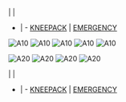  |  | 
- | - 
[KNEEPACK](/VIPER/388KNEE11.pdf) | [EMERGENCY](/VIPER/EMERG191221.pdf)

![A10](/FLIPS/BB_VFR_OMAM_000.png)
![A10](/FLIPS/BB_VFR_OMAM_001.png)
![A10](/FLIPS/BB_VFR_OMAM_002.png)
![A10](/FLIPS/BB_VFR_OMAM_003.png)
![A10](/FLIPS/OMAM_GND_NOV6.png)

![A20](/FLIPS/BB_VFR_OMAL_001.png)
![A20](/FLIPS/BB_VFR_OMAL_002.png)
![A20](/FLIPS/BB_VFR_OMAL_003.png)
![A20](/FLIPS/BB_OMAL_GND.png)

 |  | 
- | - 
[KNEEPACK](/VIPER/388KNEE11.pdf) | [EMERGENCY](/VIPER/EMERG191221.pdf)